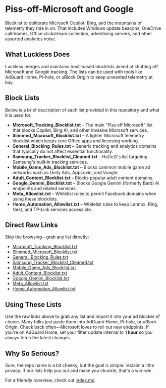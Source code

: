 # Piss-off-Microsoft and Google
Blocklist to obliterate Microsoft Copilot, Bing, and the mountains of telemetry they ride in on. That includes Windows update beacons, OneDrive call‑homes, Office clickstream collection, advertising servers, and other assorted analytics noise.

## What Luckless Does
Luckless merges and maintains host-based blocklists aimed at shutting off Microsoft and Google tracking. The lists can be used with tools like AdGuard Home, Pi-hole, or uBlock Origin to keep unwanted telemetry at bay.

## Block Lists

Below is a brief description of each list provided in this repository and what it is used for.

- **Microsoft_Tracking_Blocklist.txt** – The main "Piss off Microsoft" list that blocks Copilot, Bing AI, and other invasive Microsoft services.
- **Slimmed_Microsoft_Blocklist.txt** – A lighter Microsoft telemetry blocklist which keeps core Office apps and licensing working.
- **General_Blocking_Rules.txt** – Generic tracking and analytics domains that typically do not affect essential functionality.
- **Samsung_Tracker_Blocklist_Cleaned.txt** – HaGeZi's list targeting Samsung's built‑in tracking services.
- **Mobile_Game_Ads_Blocklist.txt** – Blocks common mobile game ad networks such as Unity Ads, AppLovin, and Vungle.
- **Adult_Content_Blocklist.txt** – Blocks popular adult content domains.
- **Google_Gemini_Blocklist.txt** – Blocks Google Gemini (formerly Bard) AI endpoints and related services.
- **Meta_Allowlist.txt** – Whitelist rules to permit Facebook domains when using these blocklists.
- **Home_Automation_Allowlist.txt** – Whitelist rules to keep Lennox, Ring, Nest, and TP-Link services accessible.

## Direct Raw Links
Skip the browsing—grab any list directly:

- [Microsoft_Tracking_Blocklist.txt](https://raw.githubusercontent.com/talonric332/Piss-off-Microsoft/main/Microsoft_Tracking_Blocklist.txt)
- [Slimmed_Microsoft_Blocklist.txt](https://raw.githubusercontent.com/talonric332/Piss-off-Microsoft/main/Slimmed_Microsoft_Blocklist.txt)
- [General_Blocking_Rules.txt](https://raw.githubusercontent.com/talonric332/Piss-off-Microsoft/main/General_Blocking_Rules.txt)
- [Samsung_Tracker_Blocklist_Cleaned.txt](https://raw.githubusercontent.com/talonric332/Piss-off-Microsoft/main/Samsung_Tracker_Blocklist_Cleaned.txt)
- [Mobile_Game_Ads_Blocklist.txt](https://raw.githubusercontent.com/talonric332/Piss-off-Microsoft/main/Mobile_Game_Ads_Blocklist.txt)
- [Adult_Content_Blocklist.txt](https://raw.githubusercontent.com/talonric332/Piss-off-Microsoft/main/Adult_Content_Blocklist.txt)
- [Google_Gemini_Blocklist.txt](https://raw.githubusercontent.com/talonric332/Piss-off-Microsoft/main/Google_Gemini_Blocklist.txt)
- [Meta_Allowlist.txt](https://raw.githubusercontent.com/talonric332/Piss-off-Microsoft/main/Meta_Allowlist.txt)
- [Home_Automation_Allowlist.txt](https://raw.githubusercontent.com/talonric332/Piss-off-Microsoft/main/Home_Automation_Allowlist.txt)

## Using These Lists
Use the raw links above to grab any list and import it into your ad blocker of choice. Many folks just paste them into AdGuard Home, Pi-hole, or uBlock Origin. Check back often—Microsoft loves to roll out new endpoints. If you're on AdGuard Home, set your filter update interval to **1 hour** so you always fetch the latest changes.

## Why So Serious?
Sure, the repo name is a bit cheeky, but the goal is simple: reclaim a little privacy. If our lists help you out and make you chuckle, that's a win-win.

For a friendly overview, check out [index.md](./index.md).
